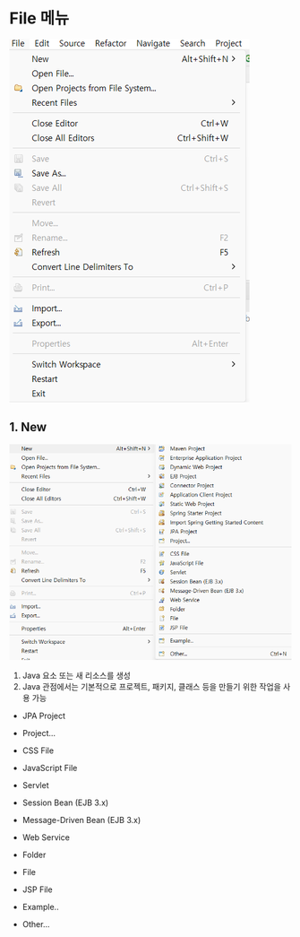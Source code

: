 # File 메뉴 

![alt text](image-2.png)

## 1. New 
![alt text](image-4.png)

1. Java 요소 또는 새 리소스를 생성 
2. Java 관점에서는 기본적으로 프로젝트, 패키지, 클래스 등을 만들기 위한 작업을 사용 가능 


- JPA Project


- Project...

- CSS File 

- JavaScript File

- Servlet 


- Session Bean (EJB 3.x)

- Message-Driven Bean (EJB 3.x)


- Web Service

- Folder

- File

- JSP File 


- Example..

- Other...

